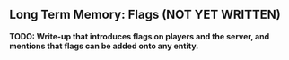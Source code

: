 Long Term Memory: Flags (NOT YET WRITTEN)
-----------------------

**TODO: Write-up that introduces flags on players and the server, and mentions that flags can be added onto any entity.**

